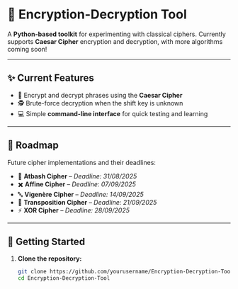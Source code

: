 # 🔐 Encryption-Decryption Tool  

A **Python-based toolkit** for experimenting with classical ciphers. Currently supports **Caesar Cipher** encryption and decryption, with more algorithms coming soon!  

---

## ✨ Current Features  
- 🔑 Encrypt and decrypt phrases using the **Caesar Cipher**  
- 🕵️ Brute-force decryption when the shift key is unknown  
- 💻 Simple **command-line interface** for quick testing and learning  

---

## 📅 Roadmap  

Future cipher implementations and their deadlines:  

- 🔄 **Atbash Cipher** – *Deadline: 31/08/2025*  
- ✖️ **Affine Cipher** – *Deadline: 07/09/2025*  
- 🔤 **Vigenère Cipher** – *Deadline: 14/09/2025*  
- 🔀 **Transposition Cipher** – *Deadline: 21/09/2025*  
- ⚡ **XOR Cipher** – *Deadline: 28/09/2025*  

---

## 🚀 Getting Started  

1. **Clone the repository:**  
   ```bash
   git clone https://github.com/yourusername/Encryption-Decryption-Tool.git
   cd Encryption-Decryption-Tool
